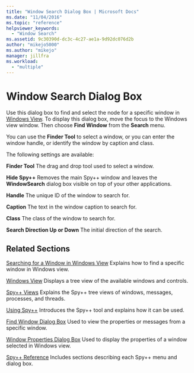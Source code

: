 ```yaml
---
title: "Window Search Dialog Box | Microsoft Docs"
ms.date: "11/04/2016"
ms.topic: "reference"
helpviewer_keywords:
  - "Window Search"
ms.assetid: 9c30390d-dc3c-4c27-ae1a-9d92dc076d2b
author: "mikejo5000"
ms.author: "mikejo"
manager: jillfra
ms.workload:
  - "multiple"
---
```

# Window Search Dialog Box
Use this dialog box to find and select the node for a specific window in [Windows View](../debugger/windows-view.md). To display this dialog box, move the focus to the Windows view window. Then choose **Find Window** from the **Search** menu.

 You can use the **Finder Tool** to select a window, or you can enter the window handle, or identify the window by caption and class.

 The following settings are available:

 **Finder Tool**
 The drag and drop tool used to select a window.

 **Hide Spy++**
 Removes the main Spy++ window and leaves the **WindowSearch** dialog box visible on top of your other applications.

 **Handle**
 The unique ID of the window to search for.

 **Caption**
 The text in the window caption to search for.

 **Class**
 The class of the window to search for.

 **Search Direction Up or Down**
 The initial direction of the search.

## Related Sections
 [Searching for a Window in Windows View](../debugger/how-to-search-for-a-window-in-windows-view.md)
 Explains how to find a specific window in Windows view.

 [Windows View](../debugger/windows-view.md)
 Displays a tree view of the available windows and controls.

 [Spy++ Views](../debugger/spy-increment-views.md)
 Explains the Spy++ tree views of windows, messages, processes, and threads.

 [Using Spy++](../debugger/using-spy-increment.md)
 Introduces the Spy++ tool and explains how it can be used.

 [Find Window Dialog Box](../debugger/find-window-dialog-box.md)
 Used to view the properties or messages from a specific window.

 [Window Properties Dialog Box](../debugger/window-properties-dialog-box.md)
 Used to display the properties of a window selected in Windows view.

 [Spy++ Reference](../debugger/spy-increment-reference.md)
 Includes sections describing each Spy++ menu and dialog box.